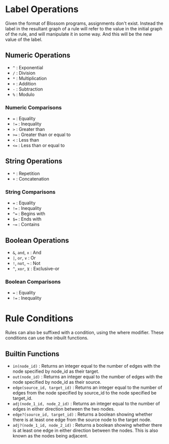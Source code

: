# Label Operations

Given the format of Blossom programs, assignments don't exist. 
Instead the label in the resultant graph of a rule will refer to the value in the initial graph of the rule, and will manipulate it in some way.
And this will be the new value of the label.

## Numeric Operations

  * `^` : Exponential
  * `/` : Division
  * `*` : Multiplication
  * `+` : Addition
  * `-` : Subtraction
  * `%` : Modulo

### Numeric Comparisons

  * `=`  : Equality
  * `!=` : Inequality
  * `>`  : Greater than
  * `>=` : Greater than or equal to
  * `<`  : Less than
  * `<=` : Less than or equal to
  
## String Operations

  * `*` : Repetition
  * `+` : Concatenation
  
### String Comparisons

  * `=`  : Equality
  * `!=` : Inequality
  * `^=` : Begins with
  * `$=` : Ends with
  * `~=` : Contains


## Boolean Operations

  * `&`, `and`, `∧` : And
  * `|`, `or`, `∨`  : Or
  * `!`, `not`, `¬` : Not
  * `^`, `xor`, `⊻` : Exclusive-or
  
### Boolean Comparisons

  * `=`  : Equality
  * `!=` : Inequality

# Rule Conditions

Rules can also be suffixed with a condition, using the where modifier. These conditions can use the inbuilt functions.

## Builtin Functions

  * `in(node_id)`                 : Returns an integer equal to the number of edges with the node specified by node_id as their target.
  * `out(node_id)`                : Returns an integer equal to the number of edges with the node specified by node_id as their source.
  * `edge(source_id, target_id)`  : Returns an integer equal to the number of edges from the node specified by source_id to the node specified be target_id.
  * `adj(node_1_id, node_2_id)`   : Returns an integer equal to the number of edges in either direction between the two nodes.
  * `edge?(source_id, target_id)` : Returns a boolean showing whether there is at least one edge from the source node to the target node.
  * `adj?(node_1_id, node_2_id)`  : Returns a boolean showing whether there is at least one edge in either direction between the nodes. This is also known as the nodes being adjacent.
